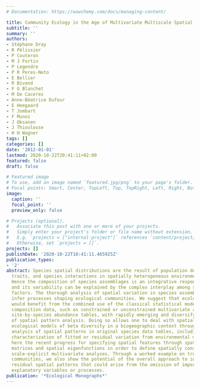 ```yaml
---
# Documentation: https://wowchemy.com/docs/managing-content/

title: Community Ecology in the Age of Multivariate Multiscale Spatial Analysis
subtitle: ''
summary: ''
authors:
- Stéphane Dray
- R Pélissier
- P Couteron
- M J Fortin
- P Legendre
- P R Peres-Neto
- E Bellier
- R Bivand
- F G Blanchet
- M De Caceres
- Anne-Béatrice Dufour
- E Heegaard
- T Jombart
- F Munoz
- J Oksanen
- J Thioulouse
- H H Wagner
tags: []
categories: []
date: '2012-01-01'
lastmod: 2020-10-22T20:41:11+02:00
featured: false
draft: false

# Featured image
# To use, add an image named `featured.jpg/png` to your page's folder.
# Focal points: Smart, Center, TopLeft, Top, TopRight, Left, Right, BottomLeft, Bottom, BottomRight.
image:
  caption: ''
  focal_point: ''
  preview_only: false

# Projects (optional).
#   Associate this post with one or more of your projects.
#   Simply enter your project's folder or file name without extension.
#   E.g. `projects = ["internal-project"]` references `content/project/deep-learning/index.md`.
#   Otherwise, set `projects = []`.
projects: []
publishDate: '2020-10-22T18:41:11.465925Z'
publication_types:
- '2'
abstract: Species spatial distributions are the result of population demography, behavioral
  traits, and species interactions in spatially heterogeneous environmental conditions.
  Hence the composition of species assemblages is an integrative response variable,
  and its variability can be explained by the complex interplay among several structuring
  factors. The thorough analysis of spatial variation in species assemblages may help
  infer processes shaping ecological communities. We suggest that ecological studies
  would benefit from the combined use of the classical statistical models of community
  composition data, such as constrained or unconstrained multivariate analyses of
  site-by-species abundance tables, with rapidly emerging and diversifying methods
  of spatial pattern analysis. Doing so allows one to deal with spatially explicit
  ecological models of beta diversity in a biogeographic context through the multiscale
  analysis of spatial patterns in original species data tables, including spatial
  characterization of fitted or residual variation from environmental models. We summarize
  here the recent progress for specifying spatial features through spatial weighting
  matrices and spatial eigenfunctions in order to define spatially constrained or
  scale-explicit multivariate analyses. Through a worked example on tropical tree
  communities, we also show the potential of the overall approach to identify significant
  residual spatial patterns that could arise from the omission of important unmeasured
  explanatory variables or processes.
publication: '*Ecological Monographs*'
---
```

